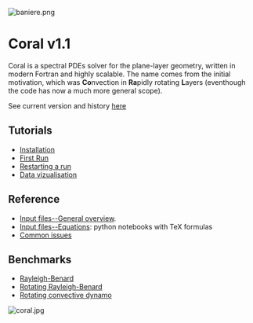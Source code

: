 ![baniere.png](http://www.normalesup.org/~benmiquel/misc/baniere.png)

# Coral v1.1


Coral is a spectral PDEs solver for the plane-layer geometry, written in modern Fortran and highly scalable. 
The name comes from the initial motivation, which was **Co**nvection in **Ra**pidly rotating **L**ayers (eventhough the code has now a much more general scope).

See current version and history [here](https://github.com/BenMql/coral/wiki/versions)


## Tutorials
+ [Installation](https://github.com/BenMql/coral/wiki/1_Installation)
+ [First Run](https://github.com/BenMql/coral/wiki/2_First_run)
+ [Restarting a run](https://github.com/BenMql/coral/wiki/3_Restarting_a_run)
+ [Data vizualisation](https://github.com/BenMql/coral/wiki/4_Data_visualisation)

## Reference
+ [Input files--General overview](https://github.com/BenMql/coral/wiki/5_Input_files). 
+ [Input files--Equations](https://github.com/BenMql/coral/tree/master/doc): python notebooks with TeX formulas
+ [Common issues](https://github.com/BenMql/coral/wiki/6_Common_issues)

## Benchmarks
+ [Rayleigh-Benard](https://github.com/BenMql/coral/wiki/benchmark01_rayleigh_benard)
+ [Rotating Rayleigh-Benard](https://github.com/BenMql/coral/wiki/benchmark02_RRBC_julien_JFM96)
+ [Rotating convective dynamo](https://github.com/BenMql/coral/wiki/benchmark03_rotating_convective_MHD)

![coral.jpg](http://www.normalesup.org/~benmiquel/misc/coral.jpg)
